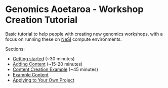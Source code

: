# Genomics Aoetaroa - Workshop Creation Tutorial

Basic tutorial to help people with creating new genomics workshops, with a focus on running these on [NeSI](https://www.nesi.org.nz/) compute environments.

Sections:

  - [Getting started](0.GettingStarted) (~30 minutes)
  - [Adding Content](1.AddingContent) (~15-20 minutes)
  - [Content Creation Example](main/2.ContentCreationExample) (~45 minutes)
  - [Example Content](3.ExampleContent)
  - [Applying to Your Own Project](4.YourOwnProject)

